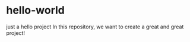 # hello-world
just a hello project
In this repository, we want to create a great and great project!
